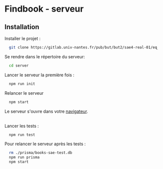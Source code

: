 
# Findbook - serveur

## Installation 


Installer le projet :

```bash
  git clone https://gitlab.univ-nantes.fr/pub/but/but2/sae4-real-01/eq_init_02_01_cailleteau-pacome_chusseau-nicolas_marthy-mathieu_tranchet-leo_vandemeulebroucke-bertin-nolan.git
```
Se rendre dans le répertoire du serveur:
```bash
  cd server
```

Lancer le serveur la première fois :  
```bash
  npm run init
```

Relancer le serveur
```bash
  npm start
```

Le serveur s'ouvre dans votre [navigateur](http://localhost:3001).
</br>
</br>
    
Lancer les tests : 
```bash
  npm run test
```

Pour relancer le serveur après les tests : 
```bash
  rm ./prisma/books-sae-test.db
  npm run prisma
  npm start
```









